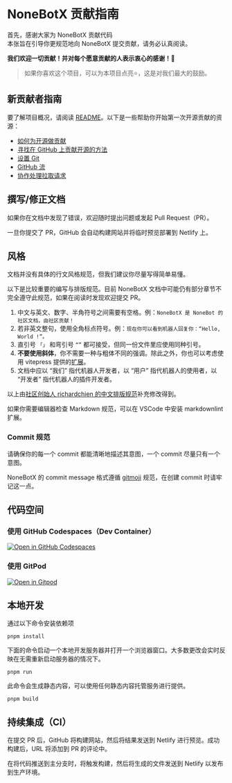 # NoneBotX 贡献指南

首先，感谢大家为 NoneBotX 贡献代码  
本张旨在引导你更规范地向 NoneBotX 提交贡献，请务必认真阅读。

**我们欢迎一切贡献！并对每个愿意贡献的人表示衷心的感谢！💖**
> 如果你喜欢这个项目，可以为本项目点亮⭐️，这是对我们最大的鼓励。

## 新贡献者指南

要了解项目概况，请阅读 [README](README.md)。以下是一些帮助你开始第一次开源贡献的资源：

- [如何为开源做贡献](https://opensource.guide/zh-hans/how-to-contribute/)
- [寻找在 GitHub 上贡献开源的方法](https://docs.github.com/zh/get-started/exploring-projects-on-github/finding-ways-to-contribute-to-open-source-on-github)
- [设置 Git](https://docs.github.com/zh/get-started/quickstart/set-up-git)
- [GitHub 流](https://docs.github.com/zh/get-started/quickstart/github-flow)
- [协作处理拉取请求](https://docs.github.com/zh/pull-requests/collaborating-with-pull-requests)

## 撰写/修正文档
如果你在文档中发现了错误，欢迎随时提出问题或发起 Pull Request（PR）。

一旦你提交了 PR，GitHub 会自动构建网站并将临时预览部署到 Netlify 上。

## 风格

文档并没有具体的行文风格规范，但我们建议你尽量写得简单易懂。

以下是比较重要的编写与排版规范。目前 NoneBotX 文档中可能仍有部分章节不完全遵守此规范，如果在阅读时发现欢迎提交 PR。

1. 中文与英文、数字、半角符号之间需要有空格。例：`NoneBotX 是 NoneBot 的社区文档，由社区贡献！`
2. 若非英文整句，使用全角标点符号。例：`现在你可以看到机器人回复你：“Hello, World !”。`
3. 直引号 `「」` 和弯引号 `“”` 都可接受，但同一份文件里应使用同种引号。
4. **不要使用斜体**，你不需要一种与粗体不同的强调。除此之外，你也可以考虑使用 vitepress 提供的[扩展](https://vitepress.dev/guide/markdown)。
5. 文档中应以 “我们” 指代机器人开发者，以 “用户” 指代机器人的使用者，以 “开发者” 指代机器人的插件开发者。

以上由[社区创始人 richardchien 的中文排版规范](https://stdrc.cc/style-guides/chinese)补充修改得到。

如果你需要编辑器检查 Markdown 规范，可以在 VSCode 中安装 markdownlint 扩展。

### Commit 规范

请确保你的每一个 commit 都能清晰地描述其意图，一个 commit 尽量只有一个意图。

NoneBotX 的 commit message 格式遵循 [gitmoji](https://gitmoji.dev/) 规范，在创建 commit 时请牢记这一点。

## 代码空间

### 使用 GitHub Codespaces（Dev Container）

[![Open in GitHub Codespaces](https://github.com/codespaces/badge.svg)](https://codespaces.new/KomoriDev/NoneBotX)

### 使用 GitPod

[![Open in Gitpod](https://gitpod.io/button/open-in-gitpod.svg)](https://gitpod.io/#/https://github.com/KomoriDev/NoneBotX)

## 本地开发

通过以下命令安装依赖项

```shell
pnpm install
```

下面的命令启动一个本地开发服务器并打开一个浏览器窗口。大多数更改会实时反映在无需重新启动服务器的情况下。

```shell
pnpm run
```

此命令会生成静态内容，可以使用任何静态内容托管服务进行提供。

```shell
pnpm build
```

## 持续集成（CI）

在提交 PR 后，GitHub 将构建网站，然后将结果发送到 Netlify 进行预览。成功构建后，URL 将添加到 PR 的评论中。

在将代码推送到主分支时，将触发构建，然后将生成的文件发送到 Netlify 以发布到生产环境。

